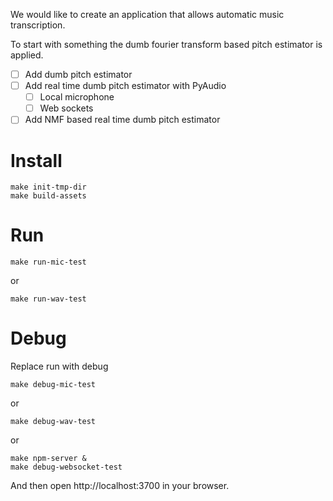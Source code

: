 We would like to create an application that allows automatic music
transcription.

To start with something the dumb fourier transform based pitch estimator
is applied.

- [ ] Add dumb pitch estimator
- [ ] Add real time dumb pitch estimator with PyAudio
    - [ ] Local microphone
    - [ ] Web sockets
- [ ] Add NMF based real time dumb pitch estimator

# Install

```
make init-tmp-dir
make build-assets
```

# Run

```
make run-mic-test
```

or

```
make run-wav-test
```

# Debug

Replace run with debug

```
make debug-mic-test
```

or

```
make debug-wav-test
```

or

```
make npm-server &
make debug-websocket-test
```
And then open http://localhost:3700 in your browser.
